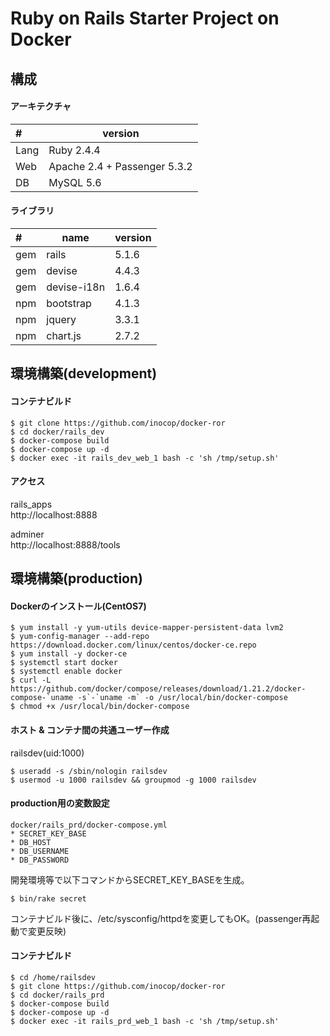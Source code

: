 # Ruby on Rails Starter Project on Docker

## 構成

#### アーキテクチャ
|#  |version|
|:--|-------|
|Lang |Ruby 2.4.4|
|Web  |Apache 2.4 + Passenger 5.3.2|
|DB   |MySQL 5.6|


#### ライブラリ
|#  |name|version|
|:--|----|-------|
|gem|rails       |5.1.6|
|gem|devise      |4.4.3|
|gem|devise-i18n |1.6.4|
|npm|bootstrap   |4.1.3|
|npm|jquery      |3.3.1|
|npm|chart.js    |2.7.2|


## 環境構築(development)

#### コンテナビルド

```
$ git clone https://github.com/inocop/docker-ror
$ cd docker/rails_dev
$ docker-compose build
$ docker-compose up -d
$ docker exec -it rails_dev_web_1 bash -c 'sh /tmp/setup.sh'
```

#### アクセス
rails_apps  
http://localhost:8888

adminer  
http://localhost:8888/tools



## 環境構築(production)

#### Dockerのインストール(CentOS7)
```
$ yum install -y yum-utils device-mapper-persistent-data lvm2
$ yum-config-manager --add-repo https://download.docker.com/linux/centos/docker-ce.repo
$ yum install -y docker-ce
$ systemctl start docker
$ systemctl enable docker
$ curl -L https://github.com/docker/compose/releases/download/1.21.2/docker-compose-`uname -s`-`uname -m` -o /usr/local/bin/docker-compose
$ chmod +x /usr/local/bin/docker-compose
```


#### ホスト & コンテナ間の共通ユーザー作成

railsdev(uid:1000)
```
$ useradd -s /sbin/nologin railsdev
$ usermod -u 1000 railsdev && groupmod -g 1000 railsdev
```

#### production用の変数設定
```
docker/rails_prd/docker-compose.yml
* SECRET_KEY_BASE
* DB_HOST
* DB_USERNAME
* DB_PASSWORD
```

開発環境等で以下コマンドからSECRET_KEY_BASEを生成。
```
$ bin/rake secret
```

コンテナビルド後に、/etc/sysconfig/httpdを変更してもOK。(passenger再起動で変更反映)


#### コンテナビルド
```
$ cd /home/railsdev
$ git clone https://github.com/inocop/docker-ror
$ cd docker/rails_prd
$ docker-compose build
$ docker-compose up -d
$ docker exec -it rails_prd_web_1 bash -c 'sh /tmp/setup.sh'
```





